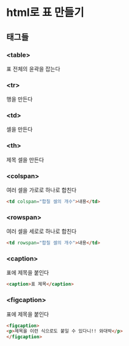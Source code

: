 # html로 표 만들기

## 태그들

### \<table>

표 전체의 윤곽을 잡는다

### \<tr>

행을 만든다

### \<td>

셀을 만든다

### \<th>

제목 셀을 만든다

### \<colspan>

여러 셀을 가로로 하나로 합친다

```html
<td colspan="합칠 셀의 개수">내용</td>
```

### \<rowspan>

여러 셀을 세로로 하나로 합친다

```html
<td rowspan="합칠 셀의 개수">내용</td>
```

### \<caption>

표에 제목을 붙인다

```html
<caption>표 제목</caption>
```

### \<figcaption>

표에 제목을 붙인다

```html
<figcaption>
<p>제목을 이런 식으로도 붙일 수 있다니!! 와대박</p>
</figcaption>
```
